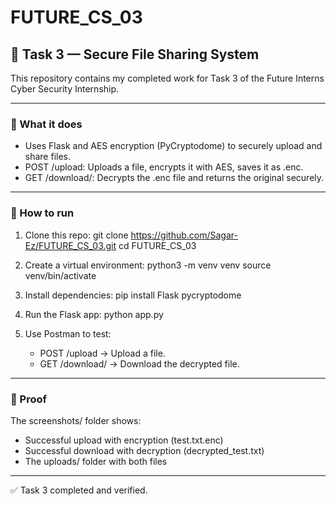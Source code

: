 # FUTURE_CS_03

## 🚩 Task 3 — Secure File Sharing System

This repository contains my completed work for Task 3 of the Future Interns Cyber Security Internship.

---

### 📌 What it does

- Uses Flask and AES encryption (PyCryptodome) to securely upload and share files.
- POST /upload: Uploads a file, encrypts it with AES, saves it as .enc.
- GET /download/<filename>: Decrypts the .enc file and returns the original securely.

---

### 📌 How to run

1. Clone this repo:
   git clone https://github.com/Sagar-Ez/FUTURE_CS_03.git
   cd FUTURE_CS_03

2. Create a virtual environment:
   python3 -m venv venv
   source venv/bin/activate

3. Install dependencies:
   pip install Flask pycryptodome

4. Run the Flask app:
   python app.py

5. Use Postman to test:
   - POST /upload → Upload a file.
   - GET /download/<filename> → Download the decrypted file.

---

### 📸 Proof

The screenshots/ folder shows:
- Successful upload with encryption (test.txt.enc)
- Successful download with decryption (decrypted_test.txt)
- The uploads/ folder with both files

---

✅ Task 3 completed and verified.

